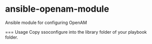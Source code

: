 ansible-openam-module
===================

Ansible module for configuring OpenAM

=== Usage
Copy ssoconfigure into the library folder of your playbook folder.
